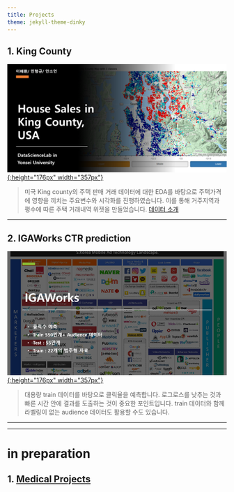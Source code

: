 ```yaml
---
title: Projects
theme: jekyll-theme-dinky
---
```



## 1. King County  

[![kc](/assets/img/sample/[PR][kc]title.png){:height="176px" width="357px"}](https://github.com/HaeHwan/HaeHwan.github.io/blob/master/assets/projects/KC%20house%20price/%5BHouse%5D%5Bpr2-2%5D%20%ED%81%B4%EB%9F%AC%EC%8A%A4%ED%84%B0%EB%A7%81/%5BHouse%5D%5Bpr2-2%5D%20%ED%81%B4%EB%9F%AC%EC%8A%A4%ED%84%B0%EB%A7%81.md)

> 미국 King county의 주택 판매 거래 데이터에 대한 EDA를 바탕으로 주택가격에 영향을 끼치는 주요변수와 시각화를 진행하였습니다. 이를 통해 거주지역과 평수에 따른 주택 거래내역 위젯을 만들었습니다. [데이터 소개](https://webcache.googleusercontent.com/search?q=cache:PRey_KADxA8J:https://www.teacheron.com/dwld-file%3FfileName%3D8p%26key%3Djf+&cd=2&hl=en&ct=clnk&gl=kr)

***  

## 2. IGAWorks CTR prediction

[![kc](/assets/img/sample/[PR][CTR]title.png){:height="176px" width="357px"}](https://github.com/HaeHwan/HaeHwan.github.io/blob/master/assets/projects/KC%20house%20price/%5BHouse%5D%5Bpr2-2%5D%20%ED%81%B4%EB%9F%AC%EC%8A%A4%ED%84%B0%EB%A7%81/%5BHouse%5D%5Bpr2-2%5D%20%ED%81%B4%EB%9F%AC%EC%8A%A4%ED%84%B0%EB%A7%81.md)

> 대용량 train 데이터를 바탕으로 클릭율을 예측합니다. 로그로스를 낮추는 것과 빠른 시간 안에 결과를 도출하는 것이 중요한 포인트입니다. train 데이터와 함께 라벨링이 없는 audience 데이터도 활용할 수도 있습니다.


*** 
***  
  
    
      
      
# in preparation

## 1. [Medical Projects](https://medicalproject1.github.io/beta/) 


